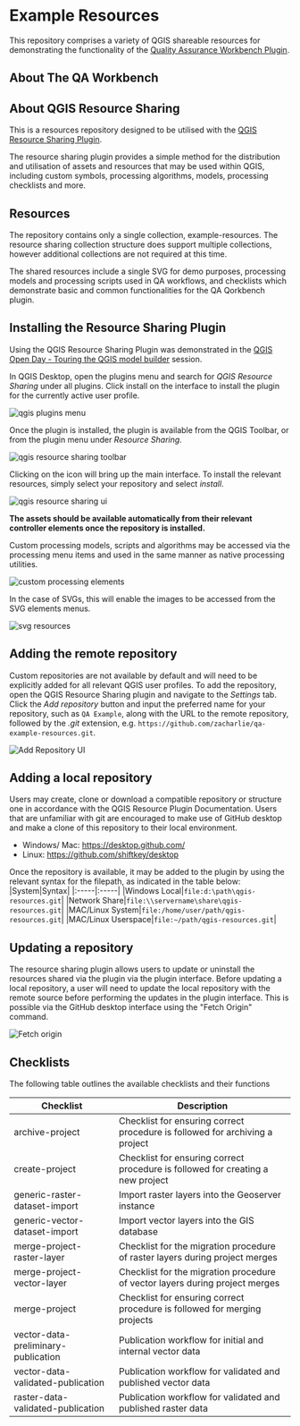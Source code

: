 # Example Resources

This repository comprises a variety of QGIS shareable resources for  demonstrating the functionality of the [Quality Assurance Workbench Plugin](https://github.com/kartoza/qgis_dataset_qa_workbench).

## About The QA Workbench

## About QGIS Resource Sharing

This is a resources repository designed to be utilised with the [QGIS Resource Sharing Plugin](http://qgis-contribution.github.io/QGIS-ResourceSharing/).

The resource sharing plugin provides a simple method for the distribution and utilisation of assets and resources that may be used within QGIS, including custom symbols, processing algorithms, models, processing checklists and more.

## Resources

The repository contains only a single collection, example-resources. The resource sharing collection structure does support multiple collections, however additional collections are not required at this time.

The shared resources include a single SVG for demo purposes, processing models and processing scripts used in QA workflows, and checklists which demonstrate basic and common functionalities for the QA Qorkbench plugin.

## Installing the Resource Sharing Plugin

Using the QGIS Resource Sharing Plugin was demonstrated in the [QGIS Open Day - Touring the QGIS model builder](https://www.youtube.com/watch?v=w6Z2bDfDIxw&t=2537s) session.

In QGIS Desktop, open the plugins menu and search for *QGIS Resource Sharing* under all plugins. Click install on the interface to install the plugin for the currently active user profile.

![qgis plugins menu](https://user-images.githubusercontent.com/64078329/96585422-e0980c00-12df-11eb-8252-d84d5bbda4ac.png)

Once the plugin is installed, the plugin is available from the QGIS Toolbar, or from the plugin menu under *Resource Sharing*.

![qgis resource sharing toolbar](https://user-images.githubusercontent.com/64078329/96585653-2ead0f80-12e0-11eb-8be0-4cb9c6ea4874.png)

Clicking on the icon will bring up the main interface. To install the relevant resources, simply select your repository and select *install*.

![qgis resource sharing ui](https://user-images.githubusercontent.com/64078329/96596456-04ae1a00-12ed-11eb-9de5-1fc951dfbee7.png)

**The assets should be available automatically from their relevant controller elements once the repository is installed.**

Custom processing models, scripts and algorithms may be accessed via the processing menu items and used in the same manner as native processing utilities.

![custom processing elements](https://user-images.githubusercontent.com/64078329/129926383-fa366aeb-5920-4408-894e-b5d275c4c0b8.png)

In the case of SVGs, this will enable the images to be accessed from the SVG elements menus.

![svg resources](https://user-images.githubusercontent.com/64078329/96596521-1abbda80-12ed-11eb-9384-6663352f003c.png)

## Adding the remote repository

Custom repositories are not available by default and will need to be explicitly added for all relevant QGIS user profiles. To add the repository, open the QGIS Resource Sharing plugin and navigate to the *Settings* tab. Click the *Add repository* button and input the preferred name for your repository, such as `QA Example`, along with the URL to the remote repository, followed by the *.git* extension, e.g. `https://github.com/zacharlie/qa-example-resources.git`.

![Add Repository UI](https://user-images.githubusercontent.com/64078329/96613217-f963ea00-12fe-11eb-8ae8-b4fd9df2dd2b.png)
## Adding a local repository

Users may create, clone or download a compatible repository or structure one in accordance with the QGIS Resource Plugin Documentation. Users that are unfamiliar with git are encouraged to make use of GitHub desktop and make a clone of this repository to their local environment.

- Windows/ Mac: https://desktop.github.com/
- Linux: https://github.com/shiftkey/desktop

Once the repository is available, it may be added to the plugin by using the relevant syntax for the filepath, as indicated in the table below:
|System|Syntax|
|:-----|:-----|
|Windows Local|`file:d:\path\qgis-resources.git`|
|Network Share|`file:\\servername\share\qgis-resources.git`|
|MAC/Linux System|`file:/home/user/path/qgis-resources.git`|
|MAC/Linux Userspace|`file:~/path/qgis-resources.git`|

## Updating a repository

The resource sharing plugin allows users to update or uninstall the resources shared via the plugin via the plugin interface. Before updating a local repository, a user will need to update the local repository with the remote source before performing the updates in the plugin interface. This is possible via the GitHub desktop interface using the "Fetch Origin" command.

![Fetch origin](https://user-images.githubusercontent.com/64078329/97091008-de63e380-1638-11eb-8641-d57d2ec71af7.png)

## Checklists

The following table outlines the available checklists and their functions

<table>
<thead>
<tr>
<th>Checklist</th>
<th>Description</th>
</tr>
</thead>
<tbody><tr>
<td>archive-project</td>
<td>Checklist for ensuring correct procedure is followed for archiving a project</td>
</tr>
<tr>
<td>create-project</td>
<td>Checklist for ensuring correct procedure is followed for creating a new project</td>
</tr>
<tr>
<td>generic-raster-dataset-import</td>
<td>Import raster layers into the Geoserver instance</td>
</tr>
<tr>
<td>generic-vector-dataset-import</td>
<td>Import vector layers into the GIS database</td>
</tr>
<tr>
<td>merge-project-raster-layer</td>
<td>Checklist for the migration procedure of raster layers during project merges</td>
</tr>
<tr>
<td>merge-project-vector-layer</td>
<td>Checklist for the migration procedure of vector layers during project merges</td>
</tr>
<tr>
<td>merge-project</td>
<td>Checklist for ensuring correct procedure is followed for merging projects</td>
</tr>
<tr>
<td>vector-data-preliminary-publication</td>
<td>Publication workflow for initial and internal vector data</td>
</tr>
<tr>
<td>vector-data-validated-publication</td>
<td>Publication workflow for validated and published vector data</td>
</tr>
<tr>
<td>raster-data-validated-publication</td>
<td>Publication workflow for validated and published raster data</td>
</tr>
</tbody></table>